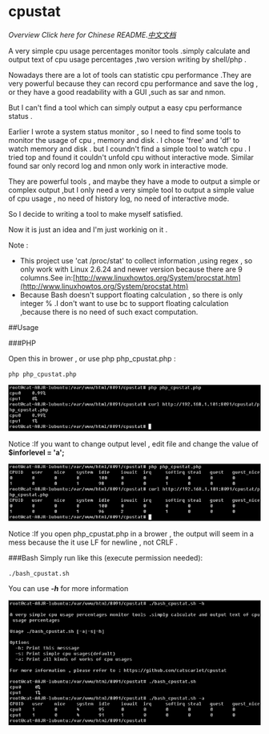 # cpustat
_Overview Click here for Chinese README.[中文文档](https://github.com/catscarlet/cpustat/blob/master/README_zh-cn.md)_

A very simple cpu usage percentages monitor tools .simply calculate and output text of cpu usage percentages ,two version writing by shell/php .

Nowadays there are a lot of tools can statistic cpu performance .They are very powerful because they can record cpu performance and save the log , or they have a good readability with a GUI ,such as sar and nmon.

But I can't find a tool which can simply output a easy cpu performance status .

Earlier I wrote a system status monitor , so I need to find some tools to monitor the usage of cpu , memory and disk . I chose 'free' and 'df' to watch memory and disk . but I coundn't find a simple tool to watch cpu . I tried top and found it couldn't unfold cpu without interactive mode. Similar found sar only record log and nmon only work in interactive mode.

They are powerful tools , and maybe they have a mode to output a simple or complex output ,but I only need a very simple tool to output a simple value of cpu usage , no need of history log, no need of interactive mode.

So I decide to writing a tool to make myself satisfied.

Now it is just an idea and I'm just workinig on it .

Note :
- This project use 'cat /proc/stat' to collect information ,using regex , so only work with Linux 2.6.24 and newer version because there are 9 columns.See in:[http://www.linuxhowtos.org/System/procstat.htm](http://www.linuxhowtos.org/System/procstat.htm)
- Because Bash doesn't support floating calculation , so there is only integer % .I don't want to use bc to support floating calculation ,because there is no need of such exact computation.

##Usage

###PHP

Open this in brower , or use php php_cpustat.php :

```
php php_cpustat.php
```

![php_cpustat.php level=s](https://raw.githubusercontent.com/catscarlet/cpustat/master/snapshot/snap380.png)

Notice :If you want to change output level , edit file and change the value of **$inforlevel = 'a';**

![php_cpustat.php level=a](https://raw.githubusercontent.com/catscarlet/cpustat/master/snapshot/snap234.png)

Notice :If you open php_cpustat.php in a brower , the output will seem in a mess because the it use LF for newline , not CRLF .

###Bash Simply run like this (execute permission needed):

```
./bash_cpustat.sh
```

You can use **_-h_** for more information

![bash_cpustat.sh](https://raw.githubusercontent.com/catscarlet/cpustat/master/snapshot/snap233.png)
